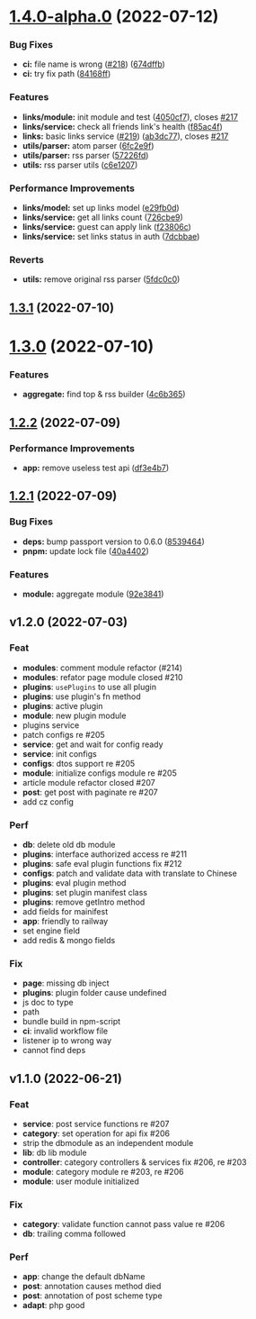 # [1.4.0-alpha.0](https://github.com/nx-space/core/compare/v1.3.1...v1.4.0-alpha.0) (2022-07-12)


### Bug Fixes

* **ci:** file name is wrong ([#218](https://github.com/nx-space/core/issues/218)) ([674dffb](https://github.com/nx-space/core/commit/674dffbaad1a33e28f21bdd36c62b0842d8fee54))
* **ci:** try fix path ([84168ff](https://github.com/nx-space/core/commit/84168ff88420bff45814798ee466af0a9d25c474))


### Features

* **links/module:** init module and test ([4050cf7](https://github.com/nx-space/core/commit/4050cf76eeb0301cd318a68920c8e80384252487)), closes [#217](https://github.com/nx-space/core/issues/217)
* **links/service:** check all friends link's health ([f85ac4f](https://github.com/nx-space/core/commit/f85ac4fba7d5752d6f729c4a18f7e07cff45ed96))
* **links:** basic links service ([#219](https://github.com/nx-space/core/issues/219)) ([ab3dc77](https://github.com/nx-space/core/commit/ab3dc77fbf92fce5fc22a57e89c9e3de61c81be9)), closes [#217](https://github.com/nx-space/core/issues/217)
* **utils/parser:** atom parser ([6fc2e9f](https://github.com/nx-space/core/commit/6fc2e9fd38219a4647e80d7ca6babaa0044d85c7))
* **utils/parser:** rss parser ([57226fd](https://github.com/nx-space/core/commit/57226fd1a126a02394a532d32ea2c2e9dc55ce81))
* **utils:** rss parser utils ([c6e1207](https://github.com/nx-space/core/commit/c6e1207aeb75bb5395f1ff885fcd52eb980c2c70))


### Performance Improvements

* **links/model:** set up links model ([e29fb0d](https://github.com/nx-space/core/commit/e29fb0d27765daaf7f5fe284ccbe53c5b0efcbd2))
* **links/service:** get all links count ([726cbe9](https://github.com/nx-space/core/commit/726cbe99206688256d8cb9aced423de9e076bc32))
* **links/service:** guest can apply link ([f23806c](https://github.com/nx-space/core/commit/f23806c6dfababeb0a39a812442551244aa6b64d))
* **links/service:** set links status in auth ([7dcbbae](https://github.com/nx-space/core/commit/7dcbbaeb7f1350efe6a02ed3f218229da211f1b1))


### Reverts

* **utils:** remove original rss parser ([5fdc0c0](https://github.com/nx-space/core/commit/5fdc0c0f23bc57b3e835a1e04af372f30ef316b9))



## [1.3.1](https://github.com/nx-space/core/compare/1.3.0...1.3.1) (2022-07-10)



# [1.3.0](https://github.com/nx-space/core/compare/1.2.2...1.3.0) (2022-07-10)


### Features

* **aggregate:** find top & rss builder ([4c6b365](https://github.com/nx-space/core/commit/4c6b36522c7698e43cdce248bd8bee41ff4b1ddc))



## [1.2.2](https://github.com/nx-space/core/compare/v1.2.1...v1.2.2) (2022-07-09)


### Performance Improvements

* **app:** remove useless test api ([df3e4b7](https://github.com/nx-space/core/commit/df3e4b71de76c018173f51c523d217c882bf6dfd))



## [1.2.1](https://github.com/nx-space/core/compare/v1.2.0...v1.2.1) (2022-07-09)


### Bug Fixes

* **deps:** bump passport version to 0.6.0 ([8539464](https://github.com/nx-space/core/commit/8539464bdf3fbde25ab67f2056854471f60a525a))
* **pnpm:** update lock file ([40a4402](https://github.com/nx-space/core/commit/40a4402b3eb733f725d06b5a54e9083fe938c34b))


### Features

* **module:** aggregate module ([92e3841](https://github.com/nx-space/core/commit/92e384135e2fddada57d327a2ebf4aa8e9d5fc68))



## v1.2.0 (2022-07-03)

### Feat

- **modules**: comment module refactor (#214)
- **modules**: refator page module closed #210
- **plugins**: `usePlugins` to use all plugin
- **plugins**: use plugin's fn method
- **plugins**: active plugin
- **module**: new plugin module
- plugins service
- patch configs re #205
- **service**: get and wait for config ready
- **service**: init configs
- **configs**: dtos support re #205
- **module**: initialize configs module re #205
- article module refactor closed #207
- **post**: get post with paginate re #207
- add cz config

### Perf

- **db**: delete old db module
- **plugins**: interface authorized access re #211
- **plugins**: safe eval plugin functions fix #212
- **configs**: patch and validate data with translate to Chinese
- **plugins**: eval plugin method
- **plugins**: set plugin manifest class
- **plugins**: remove getIntro method
- add fields for mainifest
- **app**: friendly to railway
- set engine field
- add redis & mongo fields

### Fix

- **page**: missing db inject
- **plugins**: plugin folder cause undefined
- js doc to type
- path
- bundle build in npm-script
- **ci**: invalid workflow file
- listener ip to wrong way
- cannot find deps

## v1.1.0 (2022-06-21)

### Feat

- **service**: post service functions re #207
- **category**: set operation for api fix #206
- strip the dbmodule as an independent module
- **lib**: db lib module
- **controller**: category  controllers & services fix #206, re #203
- **module**: category module re #203, re #206
- **module**: user module initialized

### Fix

- **category**: validate function cannot pass value re #206
- **db**: trailing comma followed

### Perf

- **app**: change the default dbName
- **post**: annotation causes method died
- **post**: annotation of post scheme type
- **adapt**: php good
